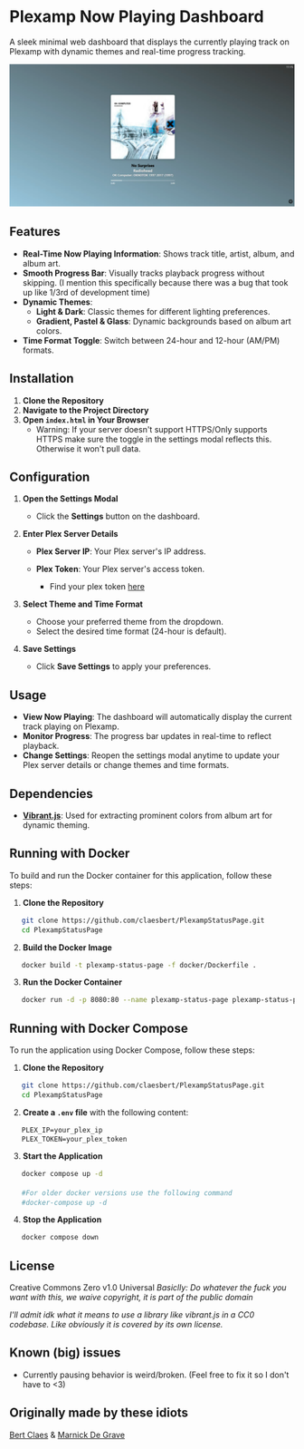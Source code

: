 # Plexamp Now Playing Dashboard

A sleek minimal web dashboard that displays the currently playing track on Plexamp with dynamic themes and real-time progress tracking.

![Alt text](Assets/Screenshot_2.png)

## Features

* **Real-Time Now Playing Information**: Shows track title, artist, album, and album art.
* **Smooth Progress Bar**: Visually tracks playback progress without skipping. (I mention this specifically because there was a bug that took up like 1/3rd of development time)
* **Dynamic Themes**:
  + **Light & Dark**: Classic themes for different lighting preferences.
  + **Gradient, Pastel & Glass**: Dynamic backgrounds based on album art colors.
* **Time Format Toggle**: Switch between 24-hour and 12-hour (AM/PM) formats.

## Installation

1. **Clone the Repository**
2. **Navigate to the Project Directory**
3. **Open `index.html` in Your Browser**
   - Warning: If your server doesn't support HTTPS/Only supports HTTPS make sure the toggle in the settings modal reflects this. Otherwise it won't pull data.

## Configuration

1. **Open the Settings Modal**
   - Click the **Settings** button on the dashboard.

2. **Enter Plex Server Details**
   - **Plex Server IP**: Your Plex server's IP address.
   - **Plex Token**: Your Plex server's access token.

     - Find your plex token [here](https://support.plex.tv/articles/204059436-finding-an-authentication-token-x-plex-token/)

3. **Select Theme and Time Format**
   - Choose your preferred theme from the dropdown.
   - Select the desired time format (24-hour is default).

4. **Save Settings**
   - Click **Save Settings** to apply your preferences.

## Usage

* **View Now Playing**: The dashboard will automatically display the current track playing on Plexamp.
* **Monitor Progress**: The progress bar updates in real-time to reflect playback.
* **Change Settings**: Reopen the settings modal anytime to update your Plex server details or change themes and time formats.

## Dependencies

* **[Vibrant.js](https://github.com/Vibrant-Colors/node-vibrant)**: Used for extracting prominent colors from album art for dynamic theming.

## Running with Docker

To build and run the Docker container for this application, follow these steps:
1. **Clone the Repository**
   

```sh
   git clone https://github.com/claesbert/PlexampStatusPage.git
   cd PlexampStatusPage
   ```

2. **Build the Docker Image**
   

```sh
   docker build -t plexamp-status-page -f docker/Dockerfile .
   ```

3. **Run the Docker Container**
   

```sh
   docker run -d -p 8080:80 --name plexamp-status-page plexamp-status-page
   ```

## Running with Docker Compose

To run the application using Docker Compose, follow these steps:
1. **Clone the Repository**
   

```sh
   git clone https://github.com/claesbert/PlexampStatusPage.git
   cd PlexampStatusPage
   ```

2. **Create a `.env` file** with the following content:
   

```env
   PLEX_IP=your_plex_ip
   PLEX_TOKEN=your_plex_token
   ```

3. **Start the Application**
   

```sh
   docker compose up -d

   #For older docker versions use the following command
   #docker-compose up -d
   ```

4. **Stop the Application**
   

```sh
   docker compose down
   ```

## License

Creative Commons Zero v1.0 Universal
_Basiclly: Do whatever the fuck you want with this, we waive copyright, it is part of the public domain_

_I'll admit idk what it means to use a library like vibrant.js in a CC0 codebase. Like obviously it is covered by its own license._

## Known (big) issues

* Currently pausing behavior is weird/broken. (Feel free to fix it so I don't have to <3)

## Originally made by these idiots

[Bert Claes](https://github.com/claesbert/) & [Marnick De Grave](https://github.com/protobear)
